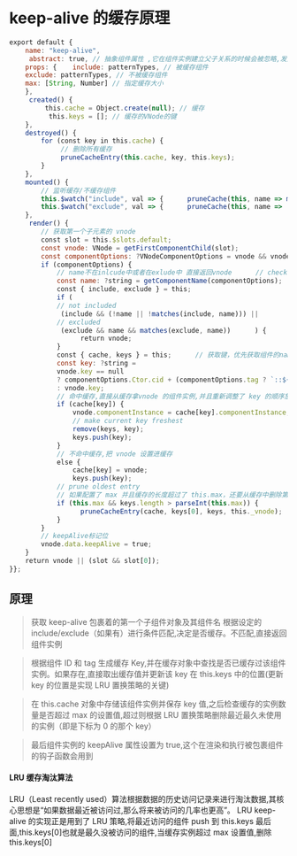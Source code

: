 # keep-alive 的缓存原理

```js
export default {  
    name: "keep-alive", 
     abstract: true, // 抽象组件属性 ,它在组件实例建立父子关系的时候会被忽略,发生在 initLifecycle 的过程中  
    props: {    include: patternTypes, // 被缓存组件    
    exclude: patternTypes, // 不被缓存组件    
    max: [String, Number] // 指定缓存大小  
    }, 
     created() {   
         this.cache = Object.create(null); // 缓存 
          this.keys = []; // 缓存的VNode的键  
    },  
    destroyed() {    
        for (const key in this.cache) {      
             // 删除所有缓存     
             pruneCacheEntry(this.cache, key, this.keys);   
        }  
    }, 
    mounted() {    
        // 监听缓存/不缓存组件   
        this.$watch("include", val => {      pruneCache(this, name => matches(val, name));    });    
        this.$watch("exclude", val => {      pruneCache(this, name => !matches(val, name));    });
    }, 
     render() {   
        // 获取第一个子元素的 vnode   
        const slot = this.$slots.default;    
        const vnode: VNode = getFirstComponentChild(slot);    
        const componentOptions: ?VNodeComponentOptions = vnode && vnode.componentOptions;    
        if (componentOptions) {      
            // name不在inlcude中或者在exlude中 直接返回vnode      // check pattern      
            const name: ?string = getComponentName(componentOptions);      
            const { include, exclude } = this;     
            if (        
            // not included       
             (include && (!name || !matches(include, name))) ||        
            // excluded        
             (exclude && name && matches(exclude, name))      ) {      
                  return vnode;      
            }      
            const { cache, keys } = this;      // 获取键，优先获取组件的name字段，否则是组件的tag     
            const key: ?string =        
            vnode.key == null 
            ? componentOptions.Ctor.cid + (componentOptions.tag ? `::${componentOptions.tag}` : "")          
            : vnode.key;      
            // 命中缓存,直接从缓存拿vnode 的组件实例,并且重新调整了 key 的顺序放在了最后一个      
            if (cache[key]) {        
                vnode.componentInstance = cache[key].componentInstance;        
                // make current key freshest       
                remove(keys, key);        
                keys.push(key);      
            }     
            // 不命中缓存,把 vnode 设置进缓存      
            else { 
                cache[key] = vnode;        
                keys.push(key);        
            // prune oldest entry        
            // 如果配置了 max 并且缓存的长度超过了 this.max，还要从缓存中删除第一个        
            if (this.max && keys.length > parseInt(this.max)) {        
                  pruneCacheEntry(cache, keys[0], keys, this._vnode);        
            }      
        }      
        // keepAlive标记位      
        vnode.data.keepAlive = true;   
    }   
    return vnode || (slot && slot[0]);  
}};

```

## 原理

> 获取 keep-alive 包裹着的第一个子组件对象及其组件名
>根据设定的 include/exclude（如果有）进行条件匹配,决定是否缓存。不匹配,直接返回组件实例

>根据组件 ID 和 tag 生成缓存 Key,并在缓存对象中查找是否已缓存过该组件实例。如果存在,直接取出缓存值并更新该 key 在 this.keys 中的位置(更新 key 的位置是实现 LRU 置换策略的关键)

> 在 this.cache 对象中存储该组件实例并保存 key 值,之后检查缓存的实例数量是否超过 max 的设置值,超过则根据 LRU 置换策略删除最近最久未使用的实例（即是下标为 0 的那个 key）

> 最后组件实例的 keepAlive 属性设置为 true,这个在渲染和执行被包裹组件的钩子函数会用到


#### LRU 缓存淘汰算法
LRU（Least recently used）算法根据数据的历史访问记录来进行淘汰数据,其核心思想是“如果数据最近被访问过,那么将来被访问的几率也更高”。
LRU
keep-alive 的实现正是用到了 LRU 策略,将最近访问的组件 push 到 this.keys 最后面,this.keys[0]也就是最久没被访问的组件,当缓存实例超过 max 设置值,删除 this.keys[0]

